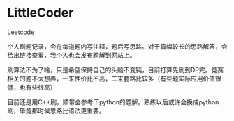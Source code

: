 # LittleCoder
Leetcode

个人刷题记录，会在每道题内写注释，题后写思路。对于篇幅较长的思路解答，会给出链接查看，我个人也会发布题解到网站上。

刷算法不为了啥，只是希望保持自己的头脑不变钝，目前打算先刷到DP完。竞赛相关的题不太想弄，一来性价比不高，二来套路比较多（有些题实际应用价值很低，也有些很高）

目前还是用C++刷，顺带会参考下python的题解。熟练以后或许会换成python刷，毕竟那时候思路比语法更重要。